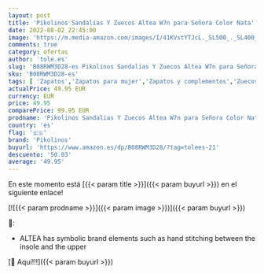 ```yaml
---
layout: post
title: 'Pikolinos Sandalias Y Zuecos Altea W7n para Señora Color Nata'
date: 2022-08-02 22:45:00
image: 'https://m.media-amazon.com/images/I/41KVstYTJcL._SL500_._SL400_.jpg'
comments: true
category: ofertas
author: 'tole.es'
slug: 'B08RWM3D28-es Pikolinos Sandalias Y Zuecos Altea W7n para Señora Color Nata'
sku: 'B08RWM3D28-es'
tags: [ 'Zapatos','Zapatos para mujer','Zapatos y complementos','Zuecos de mujer','Zuecos y mules de mujer','pikolinos','zuecos','🇪🇸', ]
actualPrice: 49.95 EUR
currency: EUR
price: 49.95
comparePrice: 99.95 EUR
prodname: 'Pikolinos Sandalias Y Zuecos Altea W7n para Señora Color Nata'
country: 'es'
flag: '🇪🇸'
brand: 'Pikolinos'
buyurl: 'https://www.amazon.es/dp/B08RWM3D28/?tag=tolees-21'
descuento: '50.03'
average: '49.95'
---
```


En este momento está [{{< param title >}}]({{< param buyurl >}}) en el siguiente enlace!

[![{{< param prodname >}}]({{< param image >}})]({{< param buyurl >}})

🔎:

- ALTEA has symbolic brand elements such as hand stitching between the insole and the upper

[🛒 Aquí!!!]({{< param buyurl >}})
